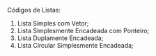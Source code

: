 Códigos de Listas:
  1. Lista Simples com Vetor;
  2. Lista Simplesmente Encadeada com Ponteiro;
  3. Lista Duplamente Encadeada;
  4. Lista Circular Simplesmente Encadeada;
